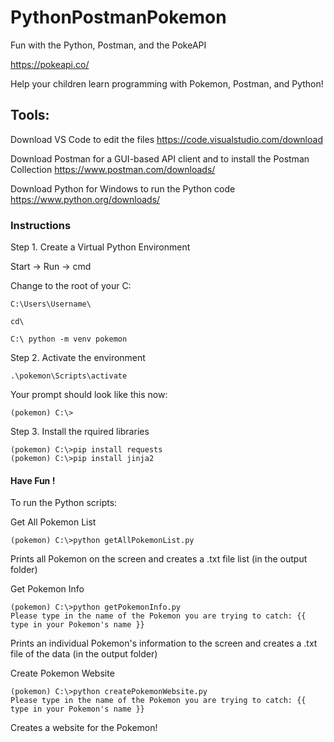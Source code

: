 # PythonPostmanPokemon
Fun with the Python, Postman, and the PokeAPI

https://pokeapi.co/

Help your children learn programming with Pokemon, Postman, and Python!

## Tools:

Download VS Code to edit the files
https://code.visualstudio.com/download

Download Postman for a GUI-based API client and to install the Postman Collection
https://www.postman.com/downloads/

Download Python for Windows to run the Python code 
https://www.python.org/downloads/


### Instructions
Step 1. Create a Virtual Python Environment

Start -> Run -> cmd 

Change to the root of your C: 

```console
C:\Users\Username\

cd\

C:\ python -m venv pokemon

```

Step 2. Activate the environment

```console
.\pokemon\Scripts\activate
```

Your prompt should look like this now:

```console
(pokemon) C:\>
```

Step 3. Install the rquired libraries

```console
(pokemon) C:\>pip install requests
(pokemon) C:\>pip install jinja2
```

#### Have Fun ! 

To run the Python scripts:

Get All Pokemon List 

```console
(pokemon) C:\>python getAllPokemonList.py
```

Prints all Pokemon on the screen and creates a .txt file list (in the output folder)

Get Pokemon Info 

```console
(pokemon) C:\>python getPokemonInfo.py
Please type in the name of the Pokemon you are trying to catch: {{ type in your Pokemon's name }}
```

Prints an individual Pokemon's information to the screen and creates a .txt file of the data (in the output folder)

Create Pokemon Website

```console
(pokemon) C:\>python createPokemonWebsite.py
Please type in the name of the Pokemon you are trying to catch: {{ type in your Pokemon's name }}
```

Creates a website for the Pokemon! 



